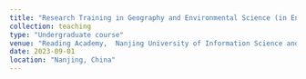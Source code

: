 ```yaml
---
title: "Research Training in Geography and Environmental Science (in English)"
collection: teaching
type: "Undergraduate course"
venue: "Reading Academy,  Nanjing University of Information Science and Technology"
date: 2023-09-01
location: "Nanjing, China"
---
```

